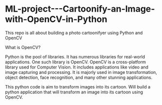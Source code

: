 # ML-project---Cartoonify-an-Image-with-OpenCV-in-Python

This repo is all about building a photo cartoonifyer using Python and OpenCV

What is OpenCV?

Python is the pool of libraries. It has numerous libraries for real-world applications. One such library is OpenCV. OpenCV is a cross-platform library used for
Computer Vision. It includes applications like video and image capturing and processing. It is majorly used in image transformation, object detection, 
face recognition, and many other stunning applications.

This python code is aim to transform images into its cartoon. Will build a python application that will transform an image into its cartoon using OpenCV.
